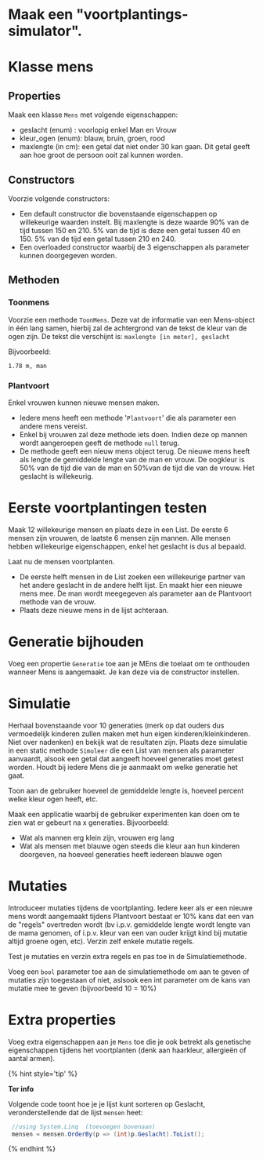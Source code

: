 # Maak een "voortplantings-simulator".

# Klasse mens

## Properties
Maak een klasse ``Mens`` met volgende eigenschappen:
* geslacht (enum) : voorlopig enkel Man en Vrouw
* kleur_ogen (enum): blauw, bruin, groen, rood
* maxlengte (in cm): een getal dat niet onder 30 kan gaan. Dit getal geeft aan hoe groot de persoon ooit zal kunnen worden.

## Constructors
Voorzie volgende constructors:
* Een default constructor die bovenstaande eigenschappen op willekeurige waarden instelt. Bij maxlengte is deze waarde 90% van de tijd tussen 150 en 210. 5% van de tijd is deze een getal tussen 40 en 150. 5% van de tijd een getal tussen 210 en 240.
* Een overloaded constructor waarbij de 3 eigenschappen als parameter kunnen doorgegeven worden.

## Methoden
### Toonmens
Voorzie een methode ``ToonMens``. Deze vat de informatie van een Mens-object in één lang samen, hierbij zal de achtergrond van de tekst de kleur van de ogen zijn.
De tekst die verschijnt is: ``maxlengte [in meter], geslacht``

Bijvoorbeeld:

```
1.78 m, man  
```

### Plantvoort
Enkel vrouwen kunnen nieuwe mensen maken. 

* Iedere mens heeft een methode '`Plantvoort`' die als parameter een andere mens vereist.
* Enkel bij vrouwen zal deze methode iets doen. Indien deze op mannen wordt aangeroepen geeft de methode ``null`` terug.
* De methode geeft een nieuw mens object terug. De nieuwe mens heeft als lengte de gemiddelde lengte van de man en vrouw. De oogkleur is 50% van de tijd die van de man en 50%van de tijd die van de vrouw. Het geslacht is willekeurig.

# Eerste voortplantingen testen

Maak 12 willekeurige mensen en plaats deze in een List. De eerste 6 mensen zijn vrouwen, de laatste 6 mensen zijn mannen. Alle mensen hebben willekeurige eigenschappen, enkel het geslacht is dus al bepaald.

Laat nu de mensen voortplanten.
* De eerste helft mensen in de List zoeken een willekeurige partner van het andere geslacht in de andere helft lijst. En maakt hier een nieuwe mens mee. De man wordt meegegeven als parameter aan de Plantvoort methode van de vrouw.
* Plaats deze nieuwe mens in de lijst achteraan.

# Generatie bijhouden
Voeg een propertie ``Generatie`` toe aan je MEns die toelaat om te onthouden wanneer Mens is aangemaakt. Je kan deze via de constructor instellen.

# Simulatie
Herhaal bovenstaande voor 10 generaties (merk op dat ouders dus vermoedelijk kinderen zullen maken met hun eigen kinderen/kleinkinderen. Niet over nadenken) en bekijk wat de resultaten zijn. Plaats deze simulatie in een static methode ``Simuleer`` die een List van mensen als parameter aanvaardt, alsook een getal dat aangeeft hoeveel generaties moet getest worden. Houdt bij iedere Mens die je aanmaakt om welke generatie het gaat.

Toon aan de gebruiker hoeveel de gemiddelde lengte is, hoeveel percent welke kleur ogen heeft, etc.

Maak een applicatie waarbij de gebruiker experimenten kan doen om te zien wat er gebeurt na x generaties.
Bijvoorbeeld:
* Wat als mannen erg klein zijn, vrouwen erg lang
* Wat als mensen met blauwe ogen steeds die kleur aan hun kinderen doorgeven, na hoeveel generaties heeft iedereen blauwe ogen

# Mutaties

Introduceer mutaties tijdens de voortplanting. Iedere keer als er een nieuwe mens wordt aangemaakt tijdens Plantvoort bestaat er 10% kans dat een van de "regels" overtreden wordt (bv i.p.v. gemiddelde lengte wordt lengte van de mama genomen, of i.p.v. kleur van een van ouder krijgt kind bij mutatie altijd groene ogen, etc). Verzin zelf enkele mutatie regels.

Test je mutaties en verzin extra regels en pas toe in de Simulatiemethode.

Voeg een ``bool`` parameter toe aan de simulatiemethode om aan te geven of mutaties zijn toegestaan of niet, aslsook een int parameter om de kans van mutatie mee te geven (bijvoorbeeld 10 = 10%)

# Extra properties

Voeg extra eigenschappen aan je ``Mens`` toe die je ook betrekt als genetische eigenschappen tijdens het voortplanten (denk aan haarkleur, allergieën of aantal armen).

{% hint style='tip' %}

**Ter info**

Volgende code toont hoe je je lijst kunt sorteren op Geslacht, veronderstellende dat de lijst ``mensen`` heet:

```csharp
 //using System.Linq  (toevoegen bovenaan)
 mensen = mensen.OrderBy(p => (int)p.Geslacht).ToList();
```
{% endhint %}